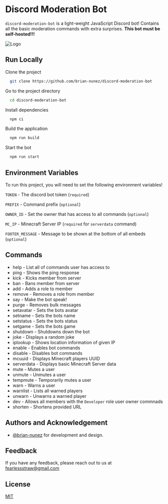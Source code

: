 # Discord Moderation Bot

`discord-moderation-bot` is a light-weight JavaScript Discord bot! Contains all the basic moderation commands with extra surprises.
**This bot must be self-hosted!!!**


![Logo](https://fiverr-res.cloudinary.com/images/t_main1,q_auto,f_auto,q_auto,f_auto/gigs/153074787/original/395040811c33520f87d9420cd4f175d90738049d/create-a-discord-moderation-bot.jpg)
## Run Locally

Clone the project

```bash
  git clone https://github.com/brian-nunez/discord-moderation-bot
```

Go to the project directory

```bash
  cd discord-moderation-bot
```

Install dependencies

```bash
  npm ci
```

Build the application

```bash
  npm run build
```

Start the bot

```bash
  npm run start
```


## Environment Variables

To run this project, you will need to set the following environment variables!

`TOKEN` - The discord bot token (`required`)

`PREFIX` - Command prefix (`optional`)

`OWNER_ID` - Set the owner that has access to all commands (`optional`)

`MC_IP` - Minecraft Server IP (`required` for `serverdata` command)

`FOOTER_MESSAGE` - Message to be shown at the bottom of all embeds (`optional`)

## Commands

- help - List all of commands user has access to
- ping - Shows the ping response
- kick - Kicks member from server
- ban - Bans member from server
- add - Adds a role to member
- remove - Removes a role from member
- say - Make the bot speak!
- purge - Removes bulk messages
- setavatar - Sets the bots avatar
- setname - Sets the bots name
- setstatus - Sets the bots status
- setgame - Sets the bots game
- shutdown - Shutdowns down the bot
- joke - Displays a random joke
- iplookup - Shows location information of given IP
- enable - Enables bot commands
- disable - Disables bot commands
- mcuuid - Displays Minecraft players UUID
- serverdata - Displays basic Minecraft Server data
- mute - Mutes a user
- unmute - Unmutes a user
- tempmute - Temporarily mutes a user
- warn - Warns a user
- warnlist - Lists all warned players
- unwarn - Unwarns a warned player
- dev - Allows all members with the `Developer` role user owner commnads
- shorten - Shortens provided URL

## Authors and Acknowledgement

- [@brian-nunez](https://www.github.com/brian-nunez) for development and design.


## Feedback

If you have any feedback, please reach out to us at fearlessstraw@gmail.com


## License

[MIT](https://choosealicense.com/licenses/mit/)
